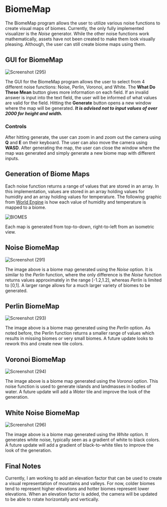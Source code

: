 # BiomeMap

The BiomeMap program allows the user to utilize various noise functions to create visual maps of biomes. Currently, the only fully implemented visualizer is the *Noise* generator. While the other noise functions work mathematically, assets have not been created to make them look visually pleasing. Although, the user can still create biome maps using them. 

## GUI for BiomeMap
![Screenshot (295)](https://github.com/malik-jg/BiomeMap/assets/119100640/b7605eaa-2393-4044-861c-052aa08dee8b)

The GUI for the BiomeMap program allows the user to select from 4 different noise functions: Noise, Perlin, Voronoi, and White. The **What Do These Mean** button gives more information on each field. If an invalid answer is input into the text field, the user will be informed of what values are valid for the field. Hitting the **Generate** button opens a new window where the map will be generated. ***It is advised not to input values of over 2000 for height and width.***

### Controls

After hitting generate, the user can zoom in and zoom out the camera using **Q** and **E** on their keyboard. The user can also move the camera using **WASD**. After generating the map, the user can close the window where the map was generated and simply generate a new biome map with different inputs.


## Generation of Biome Maps

Each noise function returns a range of values that are stored in an array. In this implementation, values are stored in an array holding values for humidity and an array holding values for temperature. The following graphic from [World Engine](https://worldengine.readthedocs.io/en/latest/biomes.html) is how each value of humidity and temperature is mapped to a biome. 


![BIOMES](https://github.com/malik-jg/BiomeMap/assets/119100640/454eff07-69dd-4df9-88a0-36758c3da1ca)

Each map is generated from top-to-down, right-to-left from an isometric view. 

## Noise BiomeMap
![Screenshot (291)](https://github.com/malik-jg/BiomeMap/assets/119100640/01be9ad3-532c-4d0d-a9ef-3f0cc3b8e260)

The image above is a biome map generated using the *Noise* option. It is similar to the *Perlin* function, where the only difference is the *Noise* function returns values approximately in the range [-1.2,1.2], whereas *Perlin* is limited to [0,1]. A larger range allows for a much larger variety of biomes to be generated. 

## Perlin BiomeMap
![Screenshot (293)](https://github.com/malik-jg/BiomeMap/assets/119100640/4d5b132d-7da0-4402-9521-c915a36fd282)

The image above is a biome map generated using the *Perlin* option. As noted before, the Perlin function returns a smaller range of values which results in missing biomes or very small biomes. A future update looks to rework this and create new tile colors.

## Voronoi BiomeMap
![Screenshot (294)](https://github.com/malik-jg/BiomeMap/assets/119100640/3aa65482-9bcf-460b-b9b7-3da355c05bd6)

The image above is a biome map generated using the *Voronoi* option. This noise function is used to generate islands and landmasses in bodies of water. A future update will add a *Water* tile and improve the look of the generation.

## White Noise BiomeMap
![Screenshot (296)](https://github.com/malik-jg/BiomeMap/assets/119100640/9711c94f-9c46-4092-a612-85129d9a2316)

The image above is a biome map generated using the *White* option. It generates white noise, typically seen as a gradient of white to black colors. A future update will add a gradient of black-to-white tiles to improve the look of the generation.

## Final Notes

Currently, I am working to add an elevation factor that can be used to create a visual representation of mountains and valleys. For now, colder biomes tend to represent higher elevations and hotter biomes represent lower elevations. When an elevation factor is added, the camera will be updated to be able to rotate horizontally and vertically. 
